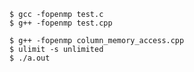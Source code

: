 ```shellscript
$ gcc -fopenmp test.c
$ g++ -fopenmp test.cpp
```

```shellscript
$ g++ -fopenmp column_memory_access.cpp
$ ulimit -s unlimited
$ ./a.out
```
